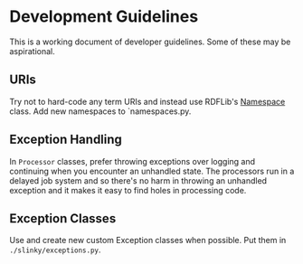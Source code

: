 # Development Guidelines

This is a working document of developer guidelines.
Some of these may be aspirational.

## URIs

Try not to hard-code any term URIs and instead use RDFLib's [Namespace](https://rdflib.readthedocs.io/en/stable/namespaces_and_bindings.html) class. Add new namespaces to `namespaces.py.



## Exception Handling

In `Processor` classes, prefer throwing exceptions over logging and continuing when you encounter an unhandled state. The processors run in a delayed job system and so there's no harm in throwing an unhandled exception and it makes it easy to find holes in processing code.

## Exception Classes

Use and create new custom Exception classes when possible.
Put them in `./slinky/exceptions.py`.
